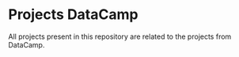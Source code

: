 # **Projects DataCamp**

All projects present in this repository are related to the projects from DataCamp.
